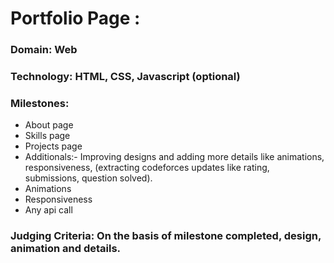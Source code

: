# Portfolio Page :
### Domain: Web 
### Technology: HTML, CSS, Javascript (optional)
### Milestones: 
* About page  
* Skills page 
* Projects page 
* Additionals:- Improving designs and adding more details like animations, responsiveness,  (extracting codeforces updates like rating, submissions, question solved). 
* Animations  
* Responsiveness 
* Any api call  
### Judging Criteria: On the basis of milestone completed, design, animation and details.

